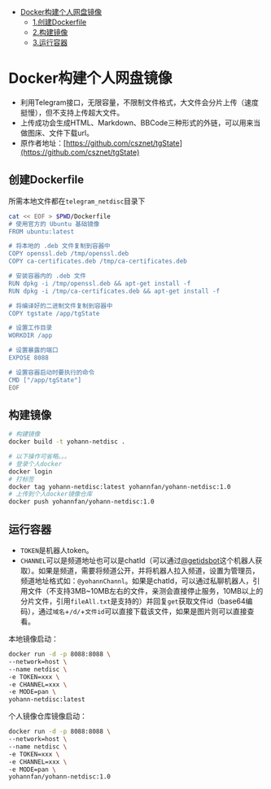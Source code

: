 - [Docker构建个人网盘镜像](#Docker构建个人网盘镜像)
  - [1.创建Dockerfile](#创建Dockerfile)
  - [2.构建镜像](#构建镜像)
  - [3.运行容器](#运行容器)

# Docker构建个人网盘镜像
- 利用Telegram接口，无限容量，不限制文件格式，大文件会分片上传（速度挺慢），但不支持上传超大文件。
- 上传成功会生成HTML、Markdown、BBCode三种形式的外链，可以用来当做图床、文件下载url。
- 原作者地址：[https://github.com/csznet/tgState](https://github.com/csznet/tgState)

## 创建Dockerfile

所需本地文件都在`telegram_netdisc`目录下

```bash
cat << EOF > $PWD/Dockerfile
# 使用官方的 Ubuntu 基础镜像
FROM ubuntu:latest

# 将本地的 .deb 文件复制到容器中
COPY openssl.deb /tmp/openssl.deb
COPY ca-certificates.deb /tmp/ca-certificates.deb

# 安装容器内的 .deb 文件
RUN dpkg -i /tmp/openssl.deb && apt-get install -f
RUN dpkg -i /tmp/ca-certificates.deb && apt-get install -f

# 将编译好的二进制文件复制到容器中
COPY tgstate /app/tgState

# 设置工作目录
WORKDIR /app

# 设置暴露的端口
EXPOSE 8088

# 设置容器启动时要执行的命令
CMD ["/app/tgState"]
EOF
```

## 构建镜像

```bash
# 构建镜像
docker build -t yohann-netdisc .

# 以下操作可省略。。。
# 登录个人docker
docker login
# 打标签
docker tag yohann-netdisc:latest yohannfan/yohann-netdisc:1.0
# 上传到个人docker镜像仓库
docker push yohannfan/yohann-netdisc:1.0
```

## 运行容器
- `TOKEN`是机器人token。
- `CHANNEL`可以是频道地址也可以是chatId（可以通过[@getidsbot](https://t.me/getidsbot)这个机器人获取）。如果是频道，需要将频道公开，并将机器人拉入频道，设置为管理员，频道地址格式如：`@yohannChannl`。如果是chatId，可以通过私聊机器人，引用文件（不支持3MB~10MB左右的文件，亲测会直接停止服务，10MB以上的分片文件，引用`fileAll.txt`是支持的）并回复`get`获取文件id（base64编码），通过`域名`+`/d/`+`文件id`可以直接下载该文件，如果是图片则可以直接查看。

本地镜像启动：

```bash
docker run -d -p 8088:8088 \
--network=host \
--name netdisc \
-e TOKEN=xxx \
-e CHANNEL=xxx \
-e MODE=pan \
yohann-netdisc:latest
```

个人镜像仓库镜像启动：

```bash
docker run -d -p 8088:8088 \
--network=host \
--name netdisc \
-e TOKEN=xxx \
-e CHANNEL=xxx \
-e MODE=pan \
yohannfan/yohann-netdisc:1.0
```

